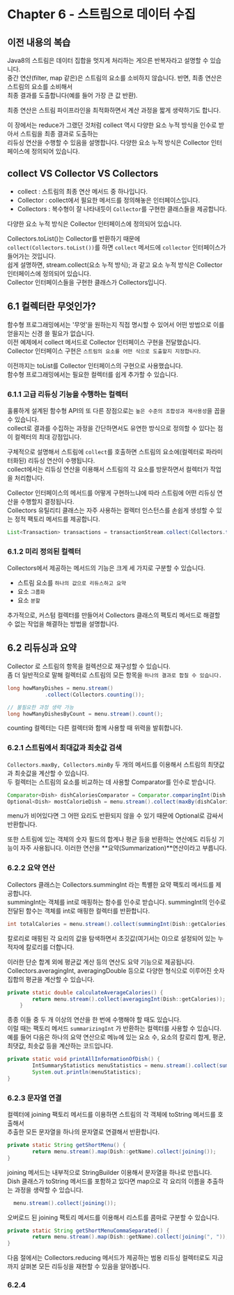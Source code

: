 # Chapter 6 -  스트림으로 데이터 수집
## 이전 내용의 복습
Java8의 스트림은 데이터 집합을 멋지게 처리하는 게으른 반복자라고 설명할 수 있습니다.  
중간 연산(filter, map 같은)은 스트림의 요소를 소비하지 않습니다. 반면, 최종 연산은 스트림의 요소를 소비해서  
최종 결과를 도출합니다(예를 들어 가장 큰 값 반환).
  
최종 연산은 스트림 파이프라인을 최적화하면서 계산 과정을 짧게 생략하기도 합니다.  
  
이 장에서는 reduce가 그랬던 것처럼 collect 역시 다양한 요소 누적 방식을 인수로 받아서 스트림을 최종 결과로 도출하는  
리듀싱 연산을 수행할 수 있음을 설명합니다. 다양한 요소 누적 방식은 Collector 인터페이스에 정의되어 있습니다.  
  
## collect VS Collector VS Collectors
- collect : 스트림의 최종 연산 메서드 중 하나입니다.  
- Collector : collect에서 필요한 메서드를 정의해놓은 인터페이스입니다.  
- Collectors : 복수형이 잘 나타내듯이 `Collector`를 구현한 클래스들을 제공합니다.  
  
다양한 요소 누적 방식은 Collector 인터페이스에 정의되어 있습니다.  
  
Collectors.toList()는 Collector를 반환하기 때문에 `collect(Collectors.toList())`를 하면 `collect` 메서드에 `collector` 인터페이스가 들어가는 것입니다.  
쉽게 설명하면, stream.collect(요소 누적 방식); 과 같고 요소 누적 방식은 Collector 인터페이스에 정의되어 있습니다.  
Collector 인터페이스들을 구현한 클래스가 Collectors입니다.  
## 6.1 컬렉터란 무엇인가?
함수형 프로그래밍에서는 '무엇'을 원하는지 직접 명시할 수 있어서 어떤 방법으로 이를 얻을지는 신경 쓸 필요가 없습니다.  
이전 예제에서 collect 메서드로 Collector 인터페이스 구현을 전달했습니다.  
Collector 인터페이스 구현은 `스트림의 요소를 어떤 식으로 도출할지 지정합니다`.  
  
이전까지는 toList를 Collector 인터페이스의 구현으로 사용했습니다.  
함수형 프로그래밍에서는 필요한 컬렉터를 쉽게 추가할 수 있습니다.  

### 6.1.1 고급 리듀싱 기능을 수행하는 컬렉터
훌륭하게 설계된 함수형 API의 또 다른 장점으로는 `높은 수준의 조합성과 재사용성`을 꼽을 수 있습니다.  
collect로 결과를 수집하는 과정을 간단하면서도 유연한 방식으로 정의할 수 있다는 점이 컬렉터의 최대 강점입니다.  
  
구체적으로 설명해서 스트림에 `collect`를 호출하면 스트림의 요소에(컬렉터로 파라미터화된) 리듀싱 연산이 수행됩니다.  
collect에서는 리듀싱 연산을 이용해서 스트림의 각 요소를 방문하면서 컬렉터가 작업을 처리합니다.  
  
Collector 인터페이스의 메서드를 어떻게 구현하느냐에 따라 스트림에 어떤 리듀싱 연산을 수행할지 결정됩니다.  
Collectors 유틸리티 클래스는 자주 사용하는 컬렉터 인스턴스를 손쉽게 생성할 수 있는 정적 팩토리 메서드를 제공합니다.  
  
```java
List<Transaction> transactions = transactionStream.collect(Collectors.toList());
```
### 6.1.2 미리 정의된 컬렉터
Collectors에서 제공하는 메서드의 기능은 크게 세 가지로 구분할 수 있습니다.  
- 스트림 요소를 `하나의 값으로 리듀스하고 요약`    
- 요소 `그룹화`    
- 요소 `분할`  

추가적으로, 커스텀 컬렉터를 만들어서 Collectors 클래스의 팩토리 메서드로 해결할 수 없는 작업을 해결하는 방법을 설명합니다.  

## 6.2 리듀싱과 요약 
Collector 로 스트림의 항목을 컬렉션으로 재구성할 수 있습니다.  
좀 더 일반적으로 말해 컬렉터로 스트림의 모든 항목을 `하나의 결과로 합칠 수 있습니다.`  
```java
long howManyDishes = menu.stream()
			.collect(Collectors.counting());

// 불필요한 과정 생략 가능
long howManyDishesByCount = menu.stream().count();
```
counting 컬렉터는 다른 컬렉터와 함께 사용할 때 위력을 발휘합니다.  
  
### 6.2.1 스트림에서 최대값과 최솟값 검색
`Collectors.maxBy, Collectors.minBy` 두 개의 메서드를 이용해서 스트림의 최댓값과 최솟값을 계산할 수 있습니다.  
두 컬렉터는 스트림의 요소를 비교하는 데 사용할 Comparator를 인수로 받습니다.  
```java
Comparator<Dish> dishCaloriesComparator = Comparator.comparingInt(Dish::getCalories);
Optional<Dish> mostCalorieDish = menu.stream().collect(maxBy(dishCaloriesComparator));
```
menu가 비어있다면 그 어떤 요리도 반환되지 않을 수 있기 때문에 Optional로 감싸서 반환합니다.  
  
또한 스트림에 있는 객체의 숫자 필드의 합계나 평균 등을 반환하는 연산에도 리듀싱 기능이 자주 사용됩니다. 이러한 연산을 **요약(Summarization)**연산이라고 부릅니다.  
  
### 6.2.2 요약 연산
Collectors 클래스는 Collectors.summingInt 라는 특별한 요약 팩토리 메서드를 제공합니다.  
summingInt는 객체를 int로 매핑하는 함수를 인수로 받습니다. summingInt의 인수로 전달된 함수는 객체를 int로 매핑한 컬렉터를 반환합니다.  
```java
int totalCalories = menu.stream().collect(summingInt(Dish::getCalories));
```
칼로리로 매핑된 각 요리의 값을 탐색하면서 초깃값(여기서는 0)으로 설정되어 있는 누적자에 칼로리를 더합니다.  
  
이러한 단순 합계 외에 평균값 계산 등의 연산도 요약 기능으로 제공됩니다.  
Collectors.averagingInt, averagingDouble 등으로 다양한 형식으로 이루어진 숫자 집합의 평균을 계산할 수 있습니다.  
```java
private static double calculateAverageCalories() {
		return menu.stream().collect(averagingInt(Dish::getCalories));
	}
```
종종 이들 중 두 개 이상의 연산을 한 번에 수행해야 할 때도 있습니다.  
이럴 때는 팩토리 메서드 `summarizingInt` 가 반환하는 컬렉터를 사용할 수 있습니다.  
예를 들어 다음은 하나의 요약 연산으로 메뉴에 있는 요소 수, 요소의 칼로리 합계, 평균, 최댓값, 최솟값 등을 계산하는 코드입니다.  
  
```java
private static void printAllInformationOfDish() {
		IntSummaryStatistics menuStatistics = menu.stream().collect(summarizingInt(Dish::getCalories));
		System.out.println(menuStatistics);
}
```

### 6.2.3 문자열 연결
컬렉터에 joining 팩토리 메서드를 이용하면 스트림의 각 객체에 toString 메서드를 호출해서  
추출한 모든 문자열을 하나의 문자열로 연결해서 반환합니다.  
  
```java
private static String getShortMenu() {
		return menu.stream().map(Dish::getName).collect(joining());
}
```
joining 메서드는 내부적으로 StringBuilder 이용해서 문자열을 하나로 만듭니다.  
Dish 클래스가 toString 메서드를 포함하고 있다면 map으로 각 요리의 이름을 추출하는 과정을 생략할 수 있습니다.  
```java
  menu.stream().collect(joining());
```
오버로드 된 joining 팩토리 메서드를 이용해서 리스트를 콤마로 구분할 수 있습니다.  
```java
private static String getShortMenuCommaSeparated() {
		return menu.stream().map(Dish::getName).collect(joining(", "));
}
```

다음 절에서는 Collectors.reducing 메서드가 제공하는 범용 리듀싱 컬렉터로도 지금까지 살펴본 모든 리듀싱을 재현할 수 있음을 알아봅니다.  
  
### 6.2.4 




